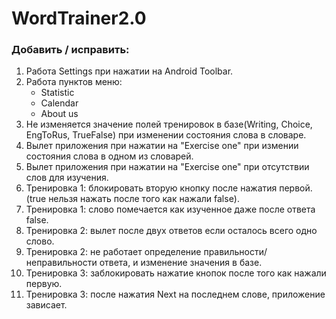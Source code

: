# WordTrainer2.0
### Добавить / исправить:
1. Работа Settings при нажатии на Android Toolbar.
2. Работа пунктов меню:
	- Statistic
	- Calendar
	- About us
3. Не изменяется значение полей тренировок в базе(Writing, Choice, EngToRus, TrueFalse) при изменении состояния слова в словаре.
4. Вылет приложения при нажатии на "Exercise one" при измении состояния слова в одном из словарей.
5. Вылет приложения при нажатии на "Exercise one" при отсутствии слов для изучения.
5. Тренировка 1: блокировать вторую кнопку после нажатия первой. (true нельзя нажать после того как нажали false).
6. Тренировка 1: слово помечается как изученное даже после ответа false.
7. Тренировка 2: вылет после двух ответов если осталось всего одно слово.
8. Тренировка 2: не работает определение правильности/неправильности ответа, и изменение значения в базе.
8. Тренировка 3: заблокировать нажатие кнопок после того как нажали первую.
9. Тренировка 3: после нажатия Next на последнем слове, приложение зависает.
